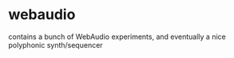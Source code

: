 # webaudio

contains a bunch of WebAudio experiments, and eventually a nice polyphonic synth/sequencer
